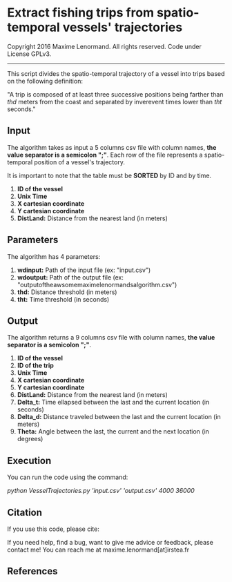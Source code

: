 Extract fishing trips from spatio-temporal vessels' trajectories
========================================================================

 Copyright 2016 Maxime Lenormand. All rights reserved. Code under License GPLv3.
______________________________________________________________________________________

This script divides the spatio-temporal trajectory of a vessel into trips based on the following definition:

"A trip is composed of at least three successive positions being farther than *thd* meters from the coast 
and separated by inverevent times lower than *tht* seconds."

## Input

The algorithm takes as input a 5 columns csv file with column names, **the value separator is a semicolon ";"**.
Each row of the file represents a spatio-temporal position of a vessel's trajectory. 

It is important to note that the table must be **SORTED** by ID and by time.

1. **ID of the vessel**
2. **Unix Time**
3. **X cartesian coordinate**
4. **Y cartesian coordinate**
5. **DistLand:** Distance from the nearest land (in meters) 

## Parameters
 
The algorithm has 4 parameters:

1. **wdinput:**  Path of the input file (ex: "input.csv")
2. **wdoutput:** Path of the output file (ex: "outputoftheawsomemaximelenormandsalgorithm.csv")
3. **thd:** Distance threshold (in meters)
4. **tht:** Time threshold (in seconds)

## Output

The algorithm returns a 9 columns csv file with column names, **the value separator is a semicolon ";"**. 

1. **ID of the vessel**
2. **ID of the trip**
3. **Unix Time**
4. **X cartesian coordinate**
5. **Y cartesian coordinate**
6. **DistLand:** Distance from the nearest land (in meters)  
7. **Delta_t:** Time ellapsed between the last and the current location (in seconds) 
8. **Delta_d:** Distance traveled between the last and the current location (in meters)
9. **Theta:**  Angle between the last, the current and the next location (in degrees) 

## Execution

You can run the code using the command:

*python VesselTrajectories.py 'input.csv' 'output.csv' 4000 36000* 

## Citation

If you use this code, please cite:



If you need help, find a bug, want to give me advice or feedback, please contact me!
You can reach me at maxime.lenormand[at]irstea.fr

## References

